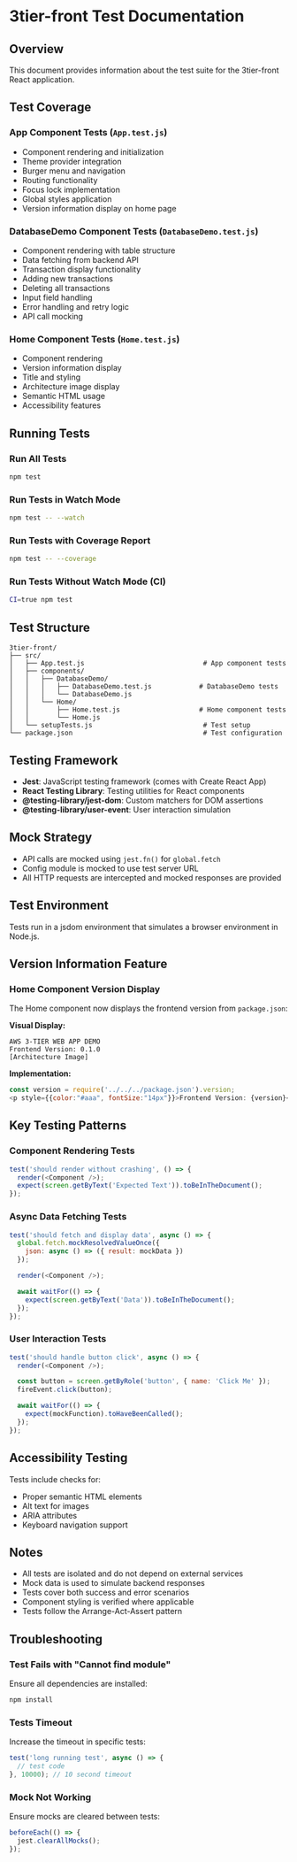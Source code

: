 # 3tier-front Test Documentation

## Overview
This document provides information about the test suite for the 3tier-front React application.

## Test Coverage

### App Component Tests (`App.test.js`)
- Component rendering and initialization
- Theme provider integration
- Burger menu and navigation
- Routing functionality
- Focus lock implementation
- Global styles application
- Version information display on home page

### DatabaseDemo Component Tests (`DatabaseDemo.test.js`)
- Component rendering with table structure
- Data fetching from backend API
- Transaction display functionality
- Adding new transactions
- Deleting all transactions
- Input field handling
- Error handling and retry logic
- API call mocking

### Home Component Tests (`Home.test.js`)
- Component rendering
- Version information display
- Title and styling
- Architecture image display
- Semantic HTML usage
- Accessibility features

## Running Tests

### Run All Tests
```bash
npm test
```

### Run Tests in Watch Mode
```bash
npm test -- --watch
```

### Run Tests with Coverage Report
```bash
npm test -- --coverage
```

### Run Tests Without Watch Mode (CI)
```bash
CI=true npm test
```

## Test Structure

```
3tier-front/
├── src/
│   ├── App.test.js                              # App component tests
│   ├── components/
│   │   ├── DatabaseDemo/
│   │   │   ├── DatabaseDemo.test.js            # DatabaseDemo tests
│   │   │   └── DatabaseDemo.js
│   │   └── Home/
│   │       ├── Home.test.js                    # Home component tests
│   │       └── Home.js
│   └── setupTests.js                            # Test setup
└── package.json                                 # Test configuration
```

## Testing Framework
- **Jest**: JavaScript testing framework (comes with Create React App)
- **React Testing Library**: Testing utilities for React components
- **@testing-library/jest-dom**: Custom matchers for DOM assertions
- **@testing-library/user-event**: User interaction simulation

## Mock Strategy
- API calls are mocked using `jest.fn()` for `global.fetch`
- Config module is mocked to use test server URL
- All HTTP requests are intercepted and mocked responses are provided

## Test Environment
Tests run in a jsdom environment that simulates a browser environment in Node.js.

## Version Information Feature

### Home Component Version Display
The Home component now displays the frontend version from `package.json`:

**Visual Display:**
```
AWS 3-TIER WEB APP DEMO
Frontend Version: 0.1.0
[Architecture Image]
```

**Implementation:**
```javascript
const version = require('../../../package.json').version;
<p style={{color:"#aaa", fontSize:"14px"}}>Frontend Version: {version}</p>
```

## Key Testing Patterns

### Component Rendering Tests
```javascript
test('should render without crashing', () => {
  render(<Component />);
  expect(screen.getByText('Expected Text')).toBeInTheDocument();
});
```

### Async Data Fetching Tests
```javascript
test('should fetch and display data', async () => {
  global.fetch.mockResolvedValueOnce({
    json: async () => ({ result: mockData })
  });

  render(<Component />);

  await waitFor(() => {
    expect(screen.getByText('Data')).toBeInTheDocument();
  });
});
```

### User Interaction Tests
```javascript
test('should handle button click', async () => {
  render(<Component />);

  const button = screen.getByRole('button', { name: 'Click Me' });
  fireEvent.click(button);

  await waitFor(() => {
    expect(mockFunction).toHaveBeenCalled();
  });
});
```

## Accessibility Testing
Tests include checks for:
- Proper semantic HTML elements
- Alt text for images
- ARIA attributes
- Keyboard navigation support

## Notes
- All tests are isolated and do not depend on external services
- Mock data is used to simulate backend responses
- Tests cover both success and error scenarios
- Component styling is verified where applicable
- Tests follow the Arrange-Act-Assert pattern

## Troubleshooting

### Test Fails with "Cannot find module"
Ensure all dependencies are installed:
```bash
npm install
```

### Tests Timeout
Increase the timeout in specific tests:
```javascript
test('long running test', async () => {
  // test code
}, 10000); // 10 second timeout
```

### Mock Not Working
Ensure mocks are cleared between tests:
```javascript
beforeEach(() => {
  jest.clearAllMocks();
});
```
